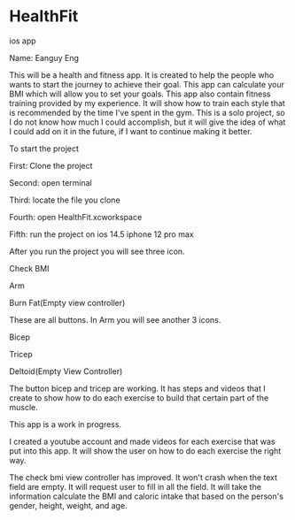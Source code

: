 # HealthFit
ios app 

Name: Eanguy Eng

This will be a health and fitness app.
It is created to help the people who wants to start the journey to achieve their goal.
This app can calculate your BMI which will allow you to set your goals.
This app also contain fitness training provided by my experience.
It will show how to train each style that is recommended by the time I've spent in the gym.
This is a solo project, so I do not know how much I could accomplish, but it will give the idea
of what I could add on it in the future, if I want to continue making it better.

To start the project

First: Clone the project 

Second: open terminal

Third: locate the file you clone

Fourth: open HealthFit.xcworkspace

Fifth: run the project on ios 14.5 iphone 12 pro max

After you run the project you will see three icon. 

Check BMI

Arm

Burn Fat(Empty view controller)

These are all buttons. In Arm you will see another 3 icons.

Bicep

Tricep

Deltoid(Empty View Controller)

The button bicep and tricep are working. It has steps and videos that I create to show how to
do each exercise to build that certain part of the muscle.

This app is a work in progress. 

I created a youtube account and made videos for each exercise that was put into this app. It will show
the user on how to do each exercise the right way.

The check bmi view controller has improved. It won't crash when the text field are empty. It
will request user to fill in all the field. It will take the information calculate the BMI and
caloric intake that based on the person's gender, height, weight, and age.
